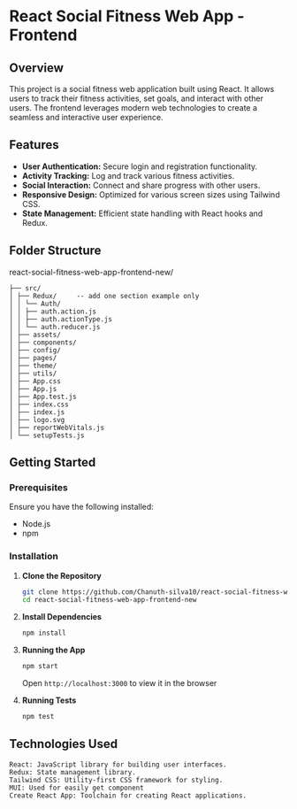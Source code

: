 # React Social Fitness Web App - Frontend

## Overview
This project is a social fitness web application built using React. It allows users to track their fitness activities, set goals, and interact with other users. The frontend leverages modern web technologies to create a seamless and interactive user experience.

## Features
- **User Authentication:** Secure login and registration functionality.
- **Activity Tracking:** Log and track various fitness activities.
- **Social Interaction:** Connect and share progress with other users.
- **Responsive Design:** Optimized for various screen sizes using Tailwind CSS.
- **State Management:** Efficient state handling with React hooks and Redux.

## Folder Structure
react-social-fitness-web-app-frontend-new/
```shell
├── src/
│ ├── Redux/     -- add one section example only
│ │ └── Auth/
│ │ ├── auth.action.js
│ │ ├── auth.actionType.js
│ │ └── auth.reducer.js
│ ├── assets/
│ ├── components/
│ ├── config/
│ ├── pages/
│ ├── theme/
│ ├── utils/
│ ├── App.css
│ ├── App.js
│ ├── App.test.js
│ ├── index.css
│ ├── index.js
│ ├── logo.svg
│ ├── reportWebVitals.js
│ └── setupTests.js
```

## Getting Started

### Prerequisites
Ensure you have the following installed:
- Node.js
- npm

### Installation
1. **Clone the Repository**
   ```bash
   git clone https://github.com/Chanuth-silva10/react-social-fitness-web-app-frontend-new.git
   cd react-social-fitness-web-app-frontend-new

2. **Install Dependencies**
   ```bash
   npm install
   ```
   
3. **Running the App**
   ```bash
   npm start
   ```

   Open `http://localhost:3000` to view it in the browser
   
5. **Running Tests**
   ```bash
   npm test

   ```
## Technologies Used
```shell
React: JavaScript library for building user interfaces.
Redux: State management library.
Tailwind CSS: Utility-first CSS framework for styling.
MUI: Used for easily get component
Create React App: Toolchain for creating React applications.
```
